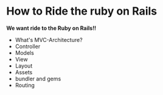 How to Ride the ruby on Rails
==================
**We want ride to the Ruby on Rails!!**

* What's MVC-Architecture?
* Controller
* Models
* View
 * Layout
 * Assets
* bundler and gems
* Routing
